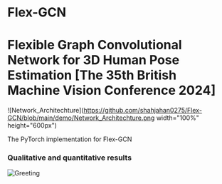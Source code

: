 # Flex-GCN
# Flexible Graph Convolutional Network for 3D Human Pose Estimation [The 35th British Machine Vision Conference 2024] 

![Network_Architechture](https://github.com/shahjahan0275/Flex-GCN/blob/main/demo/Network_Architechture.png width="100%" height="600px")

The PyTorch implementation for Flex-GCN

### Qualitative and quantitative results

![Greeting](https://github.com/shahjahan0275/Flex-GCN/blob/main/demo/Greeting.gif)

